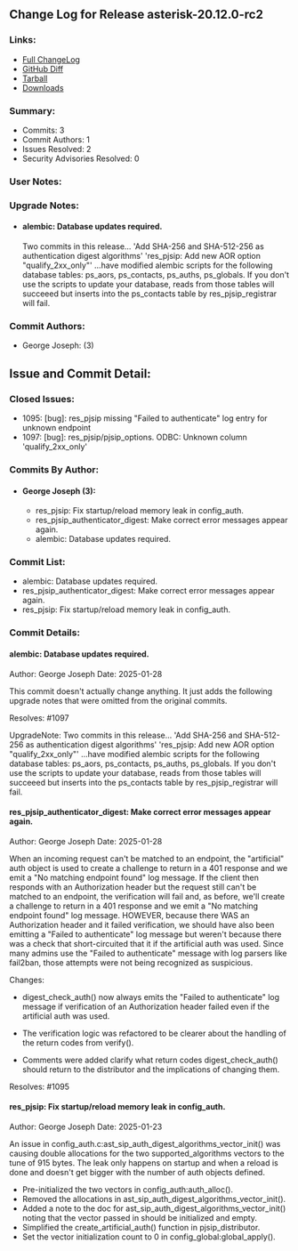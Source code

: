 
## Change Log for Release asterisk-20.12.0-rc2

### Links:

 - [Full ChangeLog](https://downloads.asterisk.org/pub/telephony/asterisk/releases/ChangeLog-20.12.0-rc2.md)  
 - [GitHub Diff](https://github.com/asterisk/asterisk/compare/20.12.0-rc1...20.12.0-rc2)  
 - [Tarball](https://downloads.asterisk.org/pub/telephony/asterisk/asterisk-20.12.0-rc2.tar.gz)  
 - [Downloads](https://downloads.asterisk.org/pub/telephony/asterisk)  

### Summary:

- Commits: 3
- Commit Authors: 1
- Issues Resolved: 2
- Security Advisories Resolved: 0

### User Notes:


### Upgrade Notes:

- #### alembic: Database updates required.                                             
  Two commits in this release...
  'Add SHA-256 and SHA-512-256 as authentication digest algorithms'
  'res_pjsip: Add new AOR option "qualify_2xx_only"'
  ...have modified alembic scripts for the following database tables: ps_aors,
  ps_contacts, ps_auths, ps_globals. If you don't use the scripts to update
  your database, reads from those tables will succeeed but inserts into the
  ps_contacts table by res_pjsip_registrar will fail.


### Commit Authors:

- George Joseph: (3)

## Issue and Commit Detail:

### Closed Issues:

  - 1095: [bug]: res_pjsip missing "Failed to authenticate" log entry for unknown endpoint
  - 1097: [bug]: res_pjsip/pjsip_options. ODBC: Unknown column 'qualify_2xx_only'

### Commits By Author:

- #### George Joseph (3):
  - res_pjsip: Fix startup/reload memory leak in config_auth.
  - res_pjsip_authenticator_digest: Make correct error messages appear again.
  - alembic: Database updates required.


### Commit List:

-  alembic: Database updates required.
-  res_pjsip_authenticator_digest: Make correct error messages appear again.
-  res_pjsip: Fix startup/reload memory leak in config_auth.

### Commit Details:

#### alembic: Database updates required.
  Author: George Joseph
  Date:   2025-01-28

  This commit doesn't actually change anything.  It just adds the following
  upgrade notes that were omitted from the original commits.

  Resolves: #1097

  UpgradeNote: Two commits in this release...
  'Add SHA-256 and SHA-512-256 as authentication digest algorithms'
  'res_pjsip: Add new AOR option "qualify_2xx_only"'
  ...have modified alembic scripts for the following database tables: ps_aors,
  ps_contacts, ps_auths, ps_globals. If you don't use the scripts to update
  your database, reads from those tables will succeeed but inserts into the
  ps_contacts table by res_pjsip_registrar will fail.

#### res_pjsip_authenticator_digest: Make correct error messages appear again.
  Author: George Joseph
  Date:   2025-01-28

  When an incoming request can't be matched to an endpoint, the "artificial"
  auth object is used to create a challenge to return in a 401 response and we
  emit a "No matching endpoint found" log message. If the client then responds
  with an Authorization header but the request still can't be matched to an
  endpoint, the verification will fail and, as before, we'll create a challenge
  to return in a 401 response and we emit a "No matching endpoint found" log
  message.  HOWEVER, because there WAS an Authorization header and it failed
  verification, we should have also been emitting a "Failed to authenticate"
  log message but weren't because there was a check that short-circuited that
  it if the artificial auth was used.  Since many admins use the "Failed to
  authenticate" message with log parsers like fail2ban, those attempts were not
  being recognized as suspicious.

  Changes:

  * digest_check_auth() now always emits the "Failed to authenticate" log
    message if verification of an Authorization header failed even if the
    artificial auth was used.

  * The verification logic was refactored to be clearer about the handling
    of the return codes from verify().

  * Comments were added clarify what return codes digest_check_auth() should
    return to the distributor and the implications of changing them.

  Resolves: #1095

#### res_pjsip: Fix startup/reload memory leak in config_auth.
  Author: George Joseph
  Date:   2025-01-23

  An issue in config_auth.c:ast_sip_auth_digest_algorithms_vector_init() was
  causing double allocations for the two supported_algorithms vectors to the
  tune of 915 bytes.  The leak only happens on startup and when a reload is done
  and doesn't get bigger with the number of auth objects defined.

  * Pre-initialized the two vectors in config_auth:auth_alloc().
  * Removed the allocations in ast_sip_auth_digest_algorithms_vector_init().
  * Added a note to the doc for ast_sip_auth_digest_algorithms_vector_init()
    noting that the vector passed in should be initialized and empty.
  * Simplified the create_artificial_auth() function in pjsip_distributor.
  * Set the vector initialization count to 0 in config_global:global_apply().

